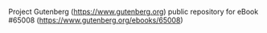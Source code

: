 Project Gutenberg (https://www.gutenberg.org) public repository for
eBook #65008 (https://www.gutenberg.org/ebooks/65008)
